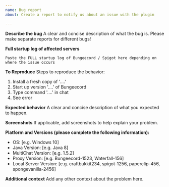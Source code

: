 ```yaml
---
name: Bug report
about: Create a report to notify us about an issue with the plugin

---
```


**Describe the bug**
A clear and concise description of what the bug is. Please make separate reports for different bugs!

**Full startup log of affected servers**
```
Paste the FULL startup log of Bungeecord / Spigot here depending on where the issue occurs
```

**To Reproduce**
Steps to reproduce the behavior:
1. Install a fresh copy of '....'
2. Start up version '....' of Bungeecord
3. Type command '....' in chat
4. See error

**Expected behavior**
A clear and concise description of what you expected to happen.

**Screenshots**
If applicable, add screenshots to help explain your problem.

**Platform and Versions (please complete the following information):**
 - OS: [e.g. Windows 10]
 - Java Version: [e.g. Java 8]
 - MultiChat Version: [e.g. 1.5.2]
 - Proxy Version: [e.g. Bungeecord-1523, Waterfall-156]
 - Local Server Version: [e.g. craftbukkit234, spigot-1256, paperclip-456, spongevanilla-2456]

**Additional context**
Add any other context about the problem here.
